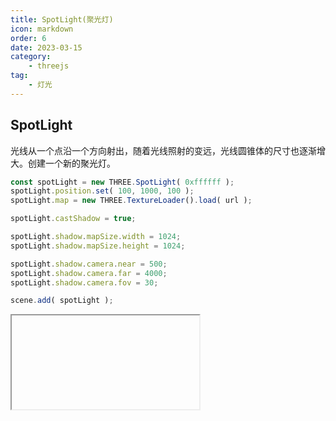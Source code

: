 ```yaml
---
title: SpotLight(聚光灯)
icon: markdown
order: 6
date: 2023-03-15
category:
    - threejs
tag:
    - 灯光
---
```


## SpotLight

光线从一个点沿一个方向射出，随着光线照射的变远，光线圆锥体的尺寸也逐渐增大。创建一个新的聚光灯。

```js
const spotLight = new THREE.SpotLight( 0xffffff );
spotLight.position.set( 100, 1000, 100 );
spotLight.map = new THREE.TextureLoader().load( url );

spotLight.castShadow = true;

spotLight.shadow.mapSize.width = 1024;
spotLight.shadow.mapSize.height = 1024;

spotLight.shadow.camera.near = 500;
spotLight.shadow.camera.far = 4000;
spotLight.shadow.camera.fov = 30;

scene.add( spotLight );
```

<IFrame url="https://luotainxu-demo.netlify.app/#/threejs/spotLight"/>

## 构造器

## color : Integer

color - (可选参数) 十六进制光照颜色。 缺省值 0xffffff (白色)。

## intensity : Float

intensity - (可选参数) 光照强度。 缺省值 1。

## distance : Float

distance - 从光源发出光的最大距离，其强度根据光源的距离线性衰减。

## angle : Radians

angle - 光线散射角度，最大为Math.PI/2。

## penumbra : Float

penumbra - 聚光锥的半影衰减百分比。在0和1之间的值。默认为0。

## decay : Float

decay - 沿着光照距离的衰减量。

## 属性

公共属性请查看基类[Light](/threejs/灯光/Light.md)。

### .angle : Float

从聚光灯的位置以弧度表示聚光灯的最大范围。应该不超过 Math.PI/2。默认值为 Math.PI/3。

### .castShadow : Boolean

此属性设置为 true 聚光灯将投射阴影。警告: 这样做的代价比较高而且需要一直调整到阴影看起来正确。 查看 SpotLightShadow 了解详细信息。 默认值为 false

### .decay : Float

沿着光照距离的衰退量。缺省值 2。

### .distance : Float

如果非零，那么光强度将会从最大值当前灯光位置处按照距离线性衰减到0。 缺省值为 0.0。

### .isSpotLight : Boolean

只读标志，用于检查给定对象是否为SpotLight类型。

### .penumbra : Float

聚光锥的半影衰减百分比。在0和1之间的值。 默认值 — 0.0。

### .position : Vector3

假如这个值设置等于 Object3D.DEFAULT_UP (0, 1, 0)，那么光线将会从上往下照射。

### .power : Float

光功率,在 physically correct 模式中， 表示以"流明（光通量单位）"为单位的光功率。 缺省值 - 4Math.PI。

该值与 intensity 直接关联

```js
power = intensity * 4π
```

修改该值也会导致光强度的改变。

### .shadow : SpotLightShadow

SpotLightShadow用与计算此光照的阴影。

### .target : Object3D

聚光灯的方向是从它的位置到目标位置.默认的目标位置为原点 (0,0,0)。

注意: 对于目标的位置，要将其更改为除缺省值之外的任何位置，它必须被添加到 scene 场景中去。

```js
scene.add( light.target );
```

这使得属性target中的 matrixWorld 会每帧自动更新。

它也可以设置target为场景中的其他对象(任意拥有 position 属性的对象), 示例如下:

```js
const targetObject = new THREE.Object3D();
scene.add(targetObject);

light.target = targetObject;
```

完成上述操作后，聚光灯现在就可以追踪到目标对像了。

### .map : Texture

一种用于调节光线颜色的纹理。聚光灯的颜色与这个纹理的RGB值混合，比例对应于它的alpha值。

## 方法

公共方法请查看基类[Light](/threejs/灯光/Light.md)。

### .copy ( source : SpotLight ) : this

将所有属性的值从源 source 复制到此聚光灯光源对象。
